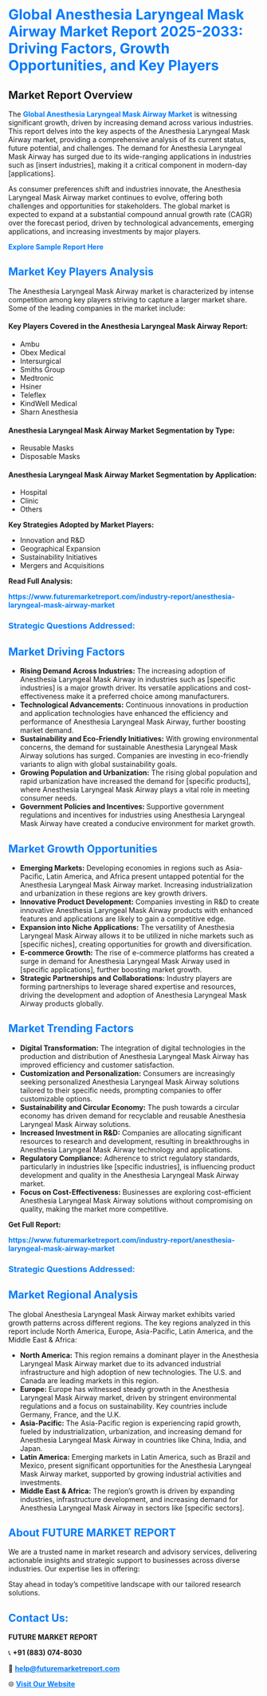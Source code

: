 <h1 style="color: #007BFF;">Global Anesthesia Laryngeal Mask Airway Market Report 2025-2033: Driving Factors, Growth Opportunities, and Key Players</h1>

<section id="overview">
<h2>Market Report Overview</h2>
<p>The <a href="https://www.futuremarketreport.com/industry-report/anesthesia-laryngeal-mask-airway-market" style="color: #007BFF; text-decoration: none;"><strong>Global Anesthesia Laryngeal Mask Airway Market</strong></a> is witnessing significant growth, driven by increasing demand across various industries. This report delves into the key aspects of the Anesthesia Laryngeal Mask Airway market, providing a comprehensive analysis of its current status, future potential, and challenges. The demand for Anesthesia Laryngeal Mask Airway has surged due to its wide-ranging applications in industries such as [insert industries], making it a critical component in modern-day [applications].</p>
<p>As consumer preferences shift and industries innovate, the Anesthesia Laryngeal Mask Airway market continues to evolve, offering both challenges and opportunities for stakeholders. The global market is expected to expand at a substantial compound annual growth rate (CAGR) over the forecast period, driven by technological advancements, emerging applications, and increasing investments by major players.</p>
</section>

<section id="overview">
<p><a href="https://www.futuremarketreport.com/request-sample/reportId=79503" style="color: #007BFF; text-decoration: none;"><strong>Explore Sample Report Here</strong></a></p>
</section>

<section id="key-players">
<h2 style="color: #007BFF;">Market Key Players Analysis</h2>
<p>The Anesthesia Laryngeal Mask Airway market is characterized by intense competition among key players striving to capture a larger market share. Some of the leading companies in the market include:</p>
<h4>Key Players Covered in the Anesthesia Laryngeal Mask Airway Report:</h4>
<ul><li>Ambu</li><li>Obex Medical</li><li>Intersurgical</li><li>Smiths Group</li><li>Medtronic</li><li>Hsiner</li><li>Teleflex</li><li>KindWell Medical</li><li>Sharn Anesthesia</li></ul>
<h4>Anesthesia Laryngeal Mask Airway Market Segmentation by Type:</h4>
<ul><li>Reusable Masks</li><li>Disposable Masks</li></ul>

<h4>Anesthesia Laryngeal Mask Airway Market Segmentation by Application:</h4>
<ul><li>Hospital</li><li>Clinic</li><li>Others</li></ul>
<p><strong>Key Strategies Adopted by Market Players:</strong></p>
<ul>
<li>Innovation and R&D</li>
<li>Geographical Expansion</li>
<li>Sustainability Initiatives</li>
<li>Mergers and Acquisitions</li>
</ul>
</section>

<section>
<p><strong>Read Full Analysis: </strong></p><a href="https://www.futuremarketreport.com/industry-report/anesthesia-laryngeal-mask-airway-market" style="color: #007BFF; text-decoration: none;"><strong>https://www.futuremarketreport.com/industry-report/anesthesia-laryngeal-mask-airway-market</strong></a>
<h3 style="color: #007BFF;">Strategic Questions Addressed:</h3>
</section>

<section id="driving-factors">
<h2 style="color: #007BFF;">Market Driving Factors</h2>
<ul>
<li><strong>Rising Demand Across Industries:</strong> The increasing adoption of Anesthesia Laryngeal Mask Airway in industries such as [specific industries] is a major growth driver. Its versatile applications and cost-effectiveness make it a preferred choice among manufacturers.</li>
<li><strong>Technological Advancements:</strong> Continuous innovations in production and application technologies have enhanced the efficiency and performance of Anesthesia Laryngeal Mask Airway, further boosting market demand.</li>
<li><strong>Sustainability and Eco-Friendly Initiatives:</strong> With growing environmental concerns, the demand for sustainable Anesthesia Laryngeal Mask Airway solutions has surged. Companies are investing in eco-friendly variants to align with global sustainability goals.</li>
<li><strong>Growing Population and Urbanization:</strong> The rising global population and rapid urbanization have increased the demand for [specific products], where Anesthesia Laryngeal Mask Airway plays a vital role in meeting consumer needs.</li>
<li><strong>Government Policies and Incentives:</strong> Supportive government regulations and incentives for industries using Anesthesia Laryngeal Mask Airway have created a conducive environment for market growth.</li>
</ul>
</section>

<section id="growth-opportunities">
<h2 style="color: #007BFF;">Market Growth Opportunities</h2>
<ul>
<li><strong>Emerging Markets:</strong> Developing economies in regions such as Asia-Pacific, Latin America, and Africa present untapped potential for the Anesthesia Laryngeal Mask Airway market. Increasing industrialization and urbanization in these regions are key growth drivers.</li>
<li><strong>Innovative Product Development:</strong> Companies investing in R&D to create innovative Anesthesia Laryngeal Mask Airway products with enhanced features and applications are likely to gain a competitive edge.</li>
<li><strong>Expansion into Niche Applications:</strong> The versatility of Anesthesia Laryngeal Mask Airway allows it to be utilized in niche markets such as [specific niches], creating opportunities for growth and diversification.</li>
<li><strong>E-commerce Growth:</strong> The rise of e-commerce platforms has created a surge in demand for Anesthesia Laryngeal Mask Airway used in [specific applications], further boosting market growth.</li>
<li><strong>Strategic Partnerships and Collaborations:</strong> Industry players are forming partnerships to leverage shared expertise and resources, driving the development and adoption of Anesthesia Laryngeal Mask Airway products globally.</li>
</ul>
</section>

<section id="trending-factors">
<h2 style="color: #007BFF;">Market Trending Factors</h2>
<ul>
<li><strong>Digital Transformation:</strong> The integration of digital technologies in the production and distribution of Anesthesia Laryngeal Mask Airway has improved efficiency and customer satisfaction.</li>
<li><strong>Customization and Personalization:</strong> Consumers are increasingly seeking personalized Anesthesia Laryngeal Mask Airway solutions tailored to their specific needs, prompting companies to offer customizable options.</li>
<li><strong>Sustainability and Circular Economy:</strong> The push towards a circular economy has driven demand for recyclable and reusable Anesthesia Laryngeal Mask Airway solutions.</li>
<li><strong>Increased Investment in R&D:</strong> Companies are allocating significant resources to research and development, resulting in breakthroughs in Anesthesia Laryngeal Mask Airway technology and applications.</li>
<li><strong>Regulatory Compliance:</strong> Adherence to strict regulatory standards, particularly in industries like [specific industries], is influencing product development and quality in the Anesthesia Laryngeal Mask Airway market.</li>
<li><strong>Focus on Cost-Effectiveness:</strong> Businesses are exploring cost-efficient Anesthesia Laryngeal Mask Airway solutions without compromising on quality, making the market more competitive.</li>
</ul>
</section>

<section>
<p><strong>Get Full Report: </strong></p><a href="https://www.futuremarketreport.com/industry-report/anesthesia-laryngeal-mask-airway-market" style="color: #007BFF; text-decoration: none;"><strong>https://www.futuremarketreport.com/industry-report/anesthesia-laryngeal-mask-airway-market</strong></a>
<h3 style="color: #007BFF;">Strategic Questions Addressed:</h3>
</section>


<section id="regional-analysis">
<h2 style="color: #007BFF;">Market Regional Analysis</h2>
<p>The global Anesthesia Laryngeal Mask Airway market exhibits varied growth patterns across different regions. The key regions analyzed in this report include North America, Europe, Asia-Pacific, Latin America, and the Middle East & Africa:</p>
<ul>
<li><strong>North America:</strong> This region remains a dominant player in the Anesthesia Laryngeal Mask Airway market due to its advanced industrial infrastructure and high adoption of new technologies. The U.S. and Canada are leading markets in this region.</li>
<li><strong>Europe:</strong> Europe has witnessed steady growth in the Anesthesia Laryngeal Mask Airway market, driven by stringent environmental regulations and a focus on sustainability. Key countries include Germany, France, and the U.K.</li>
<li><strong>Asia-Pacific:</strong> The Asia-Pacific region is experiencing rapid growth, fueled by industrialization, urbanization, and increasing demand for Anesthesia Laryngeal Mask Airway in countries like China, India, and Japan.</li>
<li><strong>Latin America:</strong> Emerging markets in Latin America, such as Brazil and Mexico, present significant opportunities for the Anesthesia Laryngeal Mask Airway market, supported by growing industrial activities and investments.</li>
<li><strong>Middle East & Africa:</strong> The region’s growth is driven by expanding industries, infrastructure development, and increasing demand for Anesthesia Laryngeal Mask Airway in sectors like [specific sectors].</li>
</ul>
</section>

<footer>
<h2 style="color: #007BFF;">About FUTURE MARKET REPORT</h2>
<p>We are a trusted name in market research and advisory services, delivering actionable insights and strategic support to businesses across diverse industries. Our expertise lies in offering:</p>

<p>Stay ahead in today’s competitive landscape with our tailored research solutions.</p>

<h2 style="color: #007BFF;">Contact Us:</h2>
<p><strong>FUTURE MARKET REPORT</strong></p>
<p>📞 <strong>+91 (883) 074-8030</strong></p>
<p>📧 <strong><a href="mailto:help@futuremarketreport.com" style="color: #007BFF;">help@futuremarketreport.com</a></strong></p>
<p>🌐 <strong><a href="https://www.futuremarketreport.com/" style="color: #007BFF;">Visit Our Website</a></strong></p>
</footer>